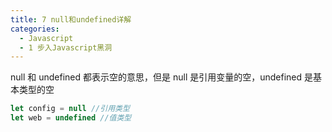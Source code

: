 ```yaml
---
title: 7 null和undefined详解
categories:
  - Javascript
  - 1 步入Javascript黑洞
---
```


null 和 undefined 都表示空的意思，但是 null 是引用变量的空，undefined 是基本类型的空

```javascript
let config = null //引用类型
let web = undefined //值类型
```
